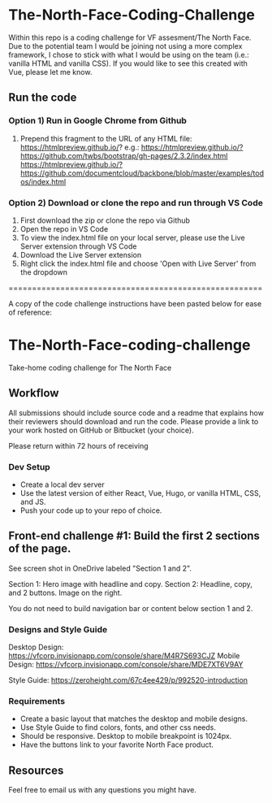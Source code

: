 # The-North-Face-Coding-Challenge
 
 Within this repo is a coding challenge for VF assesment/The North Face. Due to the potential team I would be joining not using a more complex framework, I chose to stick with what I would be using on the team (i.e.: vanilla HTML and vanilla CSS). If you would like to see this created with Vue, please let me know.

 ## Run the code 

 ### Option 1) Run in Google Chrome from Github

 1. Prepend this fragment to the URL of any HTML file: https://htmlpreview.github.io/? e.g.:
https://htmlpreview.github.io/?https://github.com/twbs/bootstrap/gh-pages/2.3.2/index.html
https://htmlpreview.github.io/?https://github.com/documentcloud/backbone/blob/master/examples/todos/index.html

### Option 2) Download or clone the repo and run through VS Code

 1. First download the zip or clone the repo via Github
 2. Open the repo in VS Code
 3. To view the index.html file on your local server, please use the Live Server extension through VS Code
 4. Download the Live Server extension
 5. Right click the index.html file and choose 'Open with Live Server' from the dropdown

 
 
 ======================================================

 A copy of the code challenge instructions have been pasted below for ease of reference:

 
 
 # The-North-Face-coding-challenge

Take-home coding challenge for The North Face

## Workflow

All submissions should include source code and a readme that explains how their reviewers should download and run the code. Please provide a link to your work hosted on GitHub or Bitbucket (your choice).

Please return within 72 hours of receiving
### Dev Setup

- Create a local dev server 
- Use the latest version of either React, Vue, Hugo, or vanilla HTML, CSS, and JS.
- Push your code up to your repo of choice.


## Front-end challenge #1: Build the first 2 sections of the page.

See screen shot in OneDrive labeled "Section 1 and 2".

Section 1: Hero image with headline and copy. 
Section 2: Headline, copy, and 2 buttons. Image on the right. 

You do not need to build navigation bar or content below section 1 and 2. 

### Designs and Style Guide

Desktop Design: https://vfcorp.invisionapp.com/console/share/M4R7S693CJZ
Mobile Design: https://vfcorp.invisionapp.com/console/share/MDE7XT6V9AY

Style Guide: https://zeroheight.com/67c4ee429/p/992520-introduction

### Requirements

- Create a basic layout that matches the desktop and mobile designs.
- Use Style Guide to find colors, fonts, and other css needs. 
- Should be responsive. Desktop to mobile breakpoint is 1024px.
- Have the buttons link to your favorite North Face product. 

## Resources

Feel free to email us with any questions you might have. 

